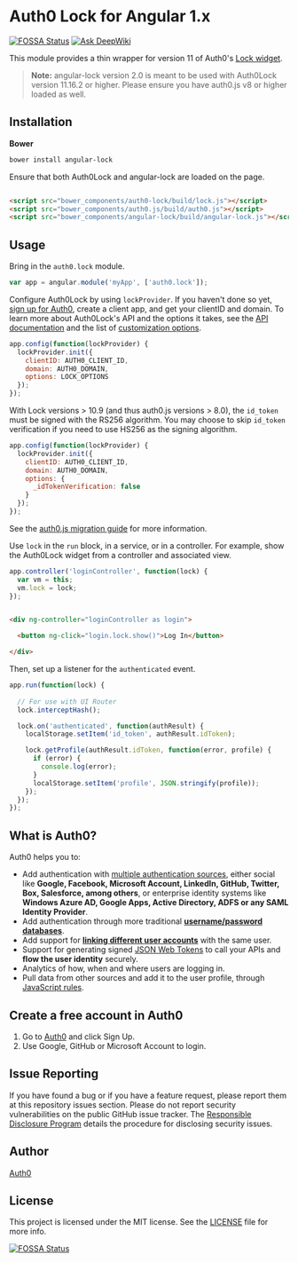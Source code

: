 # Auth0 Lock for Angular 1.x
[![FOSSA Status](https://app.fossa.com/api/projects/git%2Bgithub.com%2Fauth0%2Fangular-lock.svg?type=shield)](https://app.fossa.com/projects/git%2Bgithub.com%2Fauth0%2Fangular-lock?ref=badge_shield)
[![Ask DeepWiki](https://deepwiki.com/badge.svg)](https://deepwiki.com/auth0/angular-lock)


This module provides a thin wrapper for version 11 of Auth0's [Lock widget](https://auth0.com/docs/libraries/lock).

> **Note:** angular-lock version 2.0 is meant to be used with Auth0Lock version 11.16.2 or higher. Please ensure you have auth0.js v8 or higher loaded as well.

## Installation

**Bower**

```bash
bower install angular-lock
```

Ensure that both Auth0Lock and angular-lock are loaded on the page.

```html

<script src="bower_components/auth0-lock/build/lock.js"></script>
<script src="bower_components/auth0.js/build/auth0.js"></script>
<script src="bower_components/angular-lock/build/angular-lock.js"></script>
```

## Usage

Bring in the `auth0.lock` module.

```js
var app = angular.module('myApp', ['auth0.lock']);
```

Configure Auth0Lock by using `lockProvider`. If you haven't done so yet, [sign up for Auth0](https://auth0.com/signup), create a client app, and get your clientID and domain. To learn more about Auth0Lock's API and the options it takes, see the [API documentation](https://auth0.com/docs/libraries/lock) and the list of [customization options](https://auth0.com/docs/libraries/lock/v10/customization).

```js
app.config(function(lockProvider) {
  lockProvider.init({
    clientID: AUTH0_CLIENT_ID,
    domain: AUTH0_DOMAIN,
    options: LOCK_OPTIONS
  });
});
```

With Lock versions > 10.9 (and thus auth0.js versions > 8.0), the `id_token` must be signed with the RS256 algorithm. You may choose to skip `id_token` verification if you need to use HS256 as the signing algorithm.

```js
app.config(function(lockProvider) {
  lockProvider.init({
    clientID: AUTH0_CLIENT_ID,
    domain: AUTH0_DOMAIN,
    options: {
      _idTokenVerification: false
    }
  });
});
```

See the [auth0.js migration guide](https://auth0.com/docs/libraries/auth0js/migration-guide#switching-from-hs256-to-rs256) for more information.

Use `lock` in the `run` block, in a service, or in a controller. For example, show the Auth0Lock widget from a controller and associated view.

```js
app.controller('loginController', function(lock) {
  var vm = this;
  vm.lock = lock;
});
```

```html

<div ng-controller="loginController as login">

  <button ng-click="login.lock.show()">Log In</button>

</div>
```

Then, set up a listener for the `authenticated` event.

```js
app.run(function(lock) {
  
  // For use with UI Router
  lock.interceptHash();

  lock.on('authenticated', function(authResult) {
    localStorage.setItem('id_token', authResult.idToken);

    lock.getProfile(authResult.idToken, function(error, profile) {
      if (error) {
        console.log(error);
      }
      localStorage.setItem('profile', JSON.stringify(profile));
    });
  });
});
```

## What is Auth0?

Auth0 helps you to:

* Add authentication with [multiple authentication sources](https://docs.auth0.com/identityproviders), either social like **Google, Facebook, Microsoft Account, LinkedIn, GitHub, Twitter, Box, Salesforce, among others**, or enterprise identity systems like **Windows Azure AD, Google Apps, Active Directory, ADFS or any SAML Identity Provider**.
* Add authentication through more traditional **[username/password databases](https://docs.auth0.com/mysql-connection-tutorial)**.
* Add support for **[linking different user accounts](https://docs.auth0.com/link-accounts)** with the same user.
* Support for generating signed [JSON Web Tokens](https://docs.auth0.com/jwt) to call your APIs and **flow the user identity** securely.
* Analytics of how, when and where users are logging in.
* Pull data from other sources and add it to the user profile, through [JavaScript rules](https://docs.auth0.com/rules).

## Create a free account in Auth0

1. Go to [Auth0](https://auth0.com) and click Sign Up.
2. Use Google, GitHub or Microsoft Account to login.

## Issue Reporting

If you have found a bug or if you have a feature request, please report them at this repository issues section. Please do not report security vulnerabilities on the public GitHub issue tracker. The [Responsible Disclosure Program](https://auth0.com/whitehat) details the procedure for disclosing security issues.

## Author

[Auth0](auth0.com)

## License

This project is licensed under the MIT license. See the [LICENSE](LICENSE) file for more info.


[![FOSSA Status](https://app.fossa.com/api/projects/git%2Bgithub.com%2Fauth0%2Fangular-lock.svg?type=large)](https://app.fossa.com/projects/git%2Bgithub.com%2Fauth0%2Fangular-lock?ref=badge_large)
